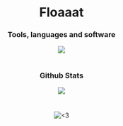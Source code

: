 <h1 align="center">Floaaat</h1>

<h3 align="center">Tools, languages and software</h2>
<div align="center">
    <img src="https://skillicons.dev/icons?i=py,fastapi,rust,html,css,lua,bash,markdown,sqlite,git,github,replit,neovim,vscode,pycharm,arch,ubuntu,raspberrypi&perline=9" />
</div>
<h1></h1>

<h3 align="center">Github Stats</h2>
<div align="center">
    <img src="https://github-readme-stats.vercel.app/api/top-langs/?username=floaaat&layout=compact&title_color=b7bdf8&bg_color=363a4f&text_color=b7bdf8&border_radius=10&border_color=939ab7" />
</div>
<h1></h1>

<div align="center">
    <img src="https://tenor.com/view/nyan-cat-gif-24946423" alt="<3"/>
</div>
